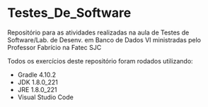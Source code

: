 # Testes_De_Software
Repositório para as atividades realizadas na aula de Testes de Software/Lab. de Desenv. em Banco de Dados VI ministradas pelo Professor Fabrício na Fatec SJC

Todos os exercícios deste repositório foram rodados utilizando:
  - Gradle 4.10.2
  - JDK 1.8.0_221
  - JRE 1.8.0_221
  - Visual Studio Code

